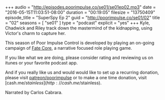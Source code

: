 +++
audio = "http://episodes.poorimpulse.co/se01/se01ep02.mp3"
date = "2016-05-15T11:03:51-08:00"
duration = "00:19:05"
filesize = "13750409"
episode_title = "SuperSpy Ep 2"
guid = "http://poorimpulse.co/se01/02"
title = "02"
seasons = [ "se01" ]
type = "podcast"
explicit = "yes"
+++
Kyle, Chadwick and Riley track down the mastermind of the kidnapping, using
Victor's charm to capture her.
<!--more-->
This season of Poor Impulse Control is developed by playing an on-going
campaign of [Fate Core](http://www.evilhat.com/home/fate-core/), a
narrative focused role playing game.

If you like what we are doing, please consider rating and reviewing us on itunes
or your favorite podcast app.
 
And if you really like us and would would like to set up a recurring donation, please
visit [patreon/poorimpulse](http://patreon.com/poorimpulse) or to make a
one time donation, visit [cash.me/$stainless](http://cash.me/$stainless).

Narrated by Carlos Cabrara.
